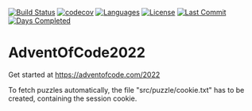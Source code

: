 [![Build Status](https://github.com/Fortunoxx/AdventOfCode2022/actions/workflows/python-package.yml/badge.svg)](https://github.com/Fortunoxx/AdventOfCode2022/actions)
[![codecov](https://codecov.io/gh/Fortunoxx/AdventOfCode2022/branch/main/graph/badge.svg)](https://codecov.io/gh/Fortunoxx/AdventOfCode2022)
[![Languages](https://img.shields.io/github/languages/top/Fortunoxx/AdventOfCode2022)](https://github.com/Fortunoxx/AdventOfCode2022/)
[![License](https://img.shields.io/github/license/Fortunoxx/AdventOfCode2022)](https://github.com/Fortunoxx/AdventOfCode2022/blob/main/LICENSE)
[![Last Commit](https://img.shields.io/github/last-commit/Fortunoxx/AdventOfCode2022)](https://github.com/Fortunoxx/AdventOfCode2022/)
[![Days Completed](https://img.shields.io/badge/days%20completed-12.5-orange)](https://adventofcode.com/2022/)

# AdventOfCode2022
Get started at https://adventofcode.com/2022

To fetch puzzles automatically, the file "src/puzzle/cookie.txt" has to be created, containing the session cookie.
